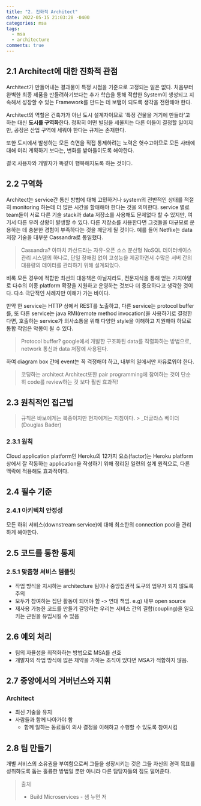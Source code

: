 ```yaml
---
title: "2. 진화적 Architect"
date: 2022-05-15 21:03:28 -0400
categories: msa
tags:
  - msa
  - architecture
comments: true
---
```

## 2.1 Architect에 대한 진화적 관점
Architect가 만들어내는 결과물이 특정 시점을 기준으로 고정되는 일은 없다. 처음부터 완벽한 최종 제품을 만들려하기보다는 추가 학습을 통해 적합한 System이 생성되고 지속해서 성장할 수 있는 Framework를 만드는 데 보탬이 되도록 생각을 전환해야 한다.

Architect의 역할은 건축가가 아닌 도시 설계자이므로 '특정 건물을 거기에 만들라'고 하는 대신 **도시를 구역화**한다. 정확히 어떤 빌딩을 세울지는 다른 이들이 결정할 일이지만, 공장은 산업 구역에 세워야 한다는 규제는 존재한다.

또한 도시에서 발생하는 모든 측면을 직접 통제하려는 노력은 헛수고이므로 모든 사태에 대해 미리 계획하기 보다는, 변화를 받아들이도록 해야한다.

결국 사용자와 개발자가 똑같이 행복해지도록 하는 것이다.

## 2.2 구역화
Architect는 service간 통신 방법에 대해 고민하거나 system의 전반적인 상태를 적절히 monitoring 하는데 더 많은 시간을 할애해야 한다는 것을 의미한다.
 service 별로 team들이 서로 다른 기술 stack과 data 저장소를 사용해도 문제없다 할 수 있지만, 여기서 다른 우려 상황이 발생할 수 있다.
  다른 저장소를 사용한다면 그것들을 대규모로 운용하는 데 충분한 경험이 부족하다는 것을 깨닫게 될 것이다. 예를 들어 Netflix는 data 저장 기술을 대부분 Cassandra로 통일했다.
> Cassandra?
> 아파치 카산드라는 자유-오픈 소스 분산형 NoSQL 데이터베이스 관리 시스템의 하나로, 단일 장애점 없이 고성능을 제공하면서 수많은 서버 간의 대용량의 데이터를 관리하기 위해 설계되었다.

비록 모든 경우에 적합한 최선의 대응책은 아닐지라도, 전문지식을 통해 얻는 가치야말로 다수의 이종 platform 확장을 지원하고 운영하는 것보다 더 중요하다고 생각한 것이다.  다소 극단적인 사례지만 이해가 가는 바이다.

 만약 한 service는 HTTP 상에서 REST를 노출하고, 다른 service는 protocol buffer를, 또 다른 service는 java RMI(remote method invocation)을 사용하기로 결정한다면, 호출하는 service가 의사소통을 위해 다양한 style을 이해하고 지원해야 하므로 통합 작업은 악몽이 될 수 있다. 
>Protocol buffer?
>google에서 개발한 구조화된 data를 직렬화하는 방법으로, network 통신과 data 저장에 사용된다.

하여 diagram box 간에 event는 꼭 걱정해야 하고, 내부의 일에서만 자유로워야 한다.

> 코딩하는 architect
> Architect또한 pair programming에 참여하는 것이 단순히 code를 review하는 것 보다 훨씬 효과적!

## 2.3 원칙적인 접근법
> 규칙은 바보에게는 복종이지만 현자에게는 지침이다.
	>  		_더글라스 베이더(Douglas Bader)
### 2.3.1 원칙
Cloud application platform인 Heroku의 12가지 요소(factor)는 Heroku platform 상에서 잘 작동하는 application을 작성하기 위해 정리된 일련의 설계 원칙으로, 다른 맥락에 적용해도 효과적이다.

## 2.4 필수 기준
### 2.4.1 아키텍처 안정성
모든 하위 서비스(downstream service)에 대해 최소한의 connection pool을 관리하게 해야한다.

## 2.5 코드를 통한 통제
### 2.5.1 맞춤형 서비스 템플릿
- 작업 방식을 지시하는 architecture 팀이나 중앙집권적 도구의 업무가 되지 않도록 주의
- 모두가 참여하는 집단 활동이 되어야 함 -> 연대 책임. e.g) 내부 open source
- 재사용 가능한 코드를 만들기 갈망하는 우리는 서비스 간의 결합(coupling)을 일으키는 근원을 유입시킬 수 있음

## 2.6 예외 처리
- 팀의 자율성을 최적화하는 방법으로 MSA를 선호
- 개발자의 작업 방식에 많은 제약을 가하는 조직이 있다면 MSA가 적합하지 않음.
## 2.7 중앙에서의 거버넌스와 지휘
### Architect
- 최신 기술을 유지
- 사람들과 함께 나아가야 함
	- 함께 일하는 동료들이 의사 결정을 이해하고 수행할 수 있도록 참여시킴
## 2.8 팀 만들기
개별 서비스의 소유권을 부여함으로써 그들을 성장시키는 것은 그들 자신의 경력 목표를 성취하도록 돕는 훌륭한 방법일 뿐만 아니라 다른 담당자들의 짐도 덜어준다.

> 출처
> - Build Microservices - 샘 뉴먼 저
